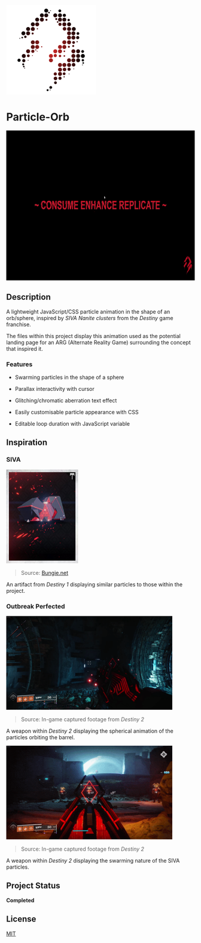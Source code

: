<img src="images/Logo.png" alt="Particle Orb SIVA Logo" height="240">

# Particle-Orb

<img src="images/Animation.gif" alt="Project animation" height="400">

## Description

A lightweight JavaScript/CSS particle animation in the shape of an orb/sphere, inspired by *SIVA Nanite clusters* from the *Destiny* game franchise.

The files within this project display this animation used as the potential landing page for an ARG (Alternate Reality Game) surrounding the concept that inspired it.

### Features

* Swarming particles in the shape of a sphere

* Parallax interactivity with cursor

* Glitching/chromatic aberration text effect

* Easily customisable particle appearance with CSS

* Editable loop duration with JavaScript variable

## Inspiration

### SIVA

<img src="images/SIVA-Artifact.jpg" alt="SIVA artifact" height="250">

> Source: [Bungie.net](https://www.bungie.net/common/destiny_content/grimoire/hr_images/800201_879982ef7660b36b0dbd0351e00d43a3.jpg)

An artifact from *Destiny 1* displaying similar particles to those within the project.

### Outbreak Perfected

<img src="images/OutbreakPerfected.gif" alt="Outbreak Perfected static" height="250">

> Source: In-game captured footage from *Destiny 2*

A weapon within *Destiny 2* displaying the spherical animation of the particles orbiting the barrel.

<img src="images/OutbreakPerfected2.gif" alt="Outbreak Perfected firing" height="250">

> Source: In-game captured footage from *Destiny 2*

A weapon within *Destiny 2* displaying the swarming nature of the SIVA particles.

## Project Status

**Completed**

## License

[MIT](https://choosealicense.com/licenses/mit/)